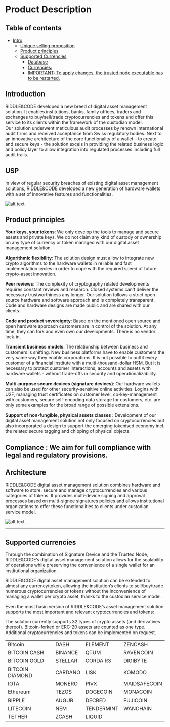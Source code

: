 # Product Description

## Table of contents
- [Intro](#intro)
  - [Unique selling proposition](#USP)
  - [Product principles ](#product-principles)
  - [Supported Currencies](#supported-currencies)
      - [Database](#database)
      - [Currencies:](#currencies)
      - [IMPORTANT: To apply changes, the trusted node executable has to be restarted.](#important-to-apply-changes-the-trusted-node-executable-has-to-be-restarted)

## Introduction
RIDDLE&CODE developed a new breed of digital asset management solution. It enables institutions, banks, family offices, traders and exchanges to buy/sell/trade cryptocurrencies and tokens and offer this service to its clients within the framework of the custodian model.  
Our solution underwent meticulous audit processes by renown international audit firms and received acceptance from Swiss regulatory bodies. Next to an innovative architecture of the core functionality of a wallet – to create and secure keys - the solution excels in providing the related business logic and policy layer to allow integration into regulated processes including full audit trails. 

## USP

In view of regular security breaches of existing digital asset management solutions, RIDDLE&CODE developed a new generation of hardware wallets with a set of innovative features and functionalities.

![alt text](https://github.com/RiddleAndCode/trusted-node-manuals/blob/master/assets/USP.png "USP")


## Product principles 

**Your keys, your tokens**: We only develop the tools to manage and secure assets and private keys. We do not claim any kind of custody or ownership on any type of currency or token managed with our digital asset management solution.

**Algorithmic flexibility**: The solution design must allow to integrate new crypto algorithms to the hardware wallets in reliable and fast implementation cycles in order to cope with the required speed of future crypto-asset innovation.

**Peer reviews**: The complexity of cryptography related developments requires constant reviews and research. Closed systems can't deliver the necessary trustworthiness any longer. Our solution follows a strict open-source hardware and software approach and is completely transparent. Code and hardware designs are made public and are shared with our clients. 

**Code and product sovereignty**: Based on the mentioned open source and open hardware approach customers are in control of the solution. At any time, they can fork and even own our developments. There is no vendor lock-in. 

**Transient business models**: The relationship between business and customers is shifting. New business platforms have to enable customers the very same way they enable corporations. It is not possible to outfit every customer of a financial institute with a multi-thousand-dollar HSM. But it is necessary to protect customer interactions, accounts and assets with hardware wallets - without trade-offs in security and operationalizability. 

**Multi-purpose secure devices (signature devices)**: Our hardware wallets can also be used for other security-sensitive online activities. Logins with U2F, managing trust certificates on customer level, co-key-management with customers, secure self-encoding data storage for customers, etc.  are only some examples for the broad range of possible extensions. 

**Support of non-fungible, physical assets classes** : Development of our digital asset management solution not only focused on cryptocurrencies but also incorporated a design to support the emerging tokenised economy incl. the related secure tagging and chipping of physical objects. 

**Compliance** : We aim for full compliance with legal and regulatory provisions.
---
## Architecture

RIDDLE&CODE digital asset management solution combines hardware and software to store, secure and manage cryptocurrencies and various categories of tokens. It provides multi-device signing and approval processes based on multi-signee signatures policies and allows institutional organizations to offer these functionalities to clients under custodian service model. 

![alt text](https://github.com/RiddleAndCode/trusted-node-manuals/blob/master/assets/architecture.png "Architecture")

---
## Supported currencies

Through the combination of Signature Device and the Trusted Node, RIDDLE&CODE’s digital asset management solution allows for the scalability of operations while preserving the convenience of a single wallet for an institutional organization. 

RIDDLE&CODE digital asset management solution can be extended to almost any currency/token, allowing the institution’s clients to sell/buy/trade numerous cryptocurrencies or tokens without the inconvenience of managing a wallet per crypto asset, thanks to the custodian service model.

Even the most basic version of RIDDLE&CODE’s asset management solution supports the most important and relevant cryptocurrencies and tokens:

The solution currently supports 32 types of crypto assets (and derivatives thereof). Bitcoin-forked or ERC-20 assets are counted as one type. 
Additional cryptocurrencies and tokens can be implemented on request. 

|        |  |        |  |
| ------------- | -------------| ------------- | -------------|
| Bitcoin |  DASH | ELEMENT| ZENCASH |  
| BITCOIN CASH |  BINANCE | QTUM| RAVENCOIN |  
| BITCOIN GOLD |  STELLAR | CORDA R3| DIGIBYTE |  
| BITCOIN DIAMOND |  CARDANO | LISK| KOMODO |  
| IOTA |  MONERO | PIVX| MAIDSAFECOIN |  
| Ethereum |  TEZOS | DOGECOIN| MONACOIN |  
| RIPPLE |  AUGUR | DECRED| FUJICOIN |  
| LITECOIN |  NEM | TENDERMINT| WANCHAIN |  
| TETHER |  ZCASH | LIQUID|  |  
